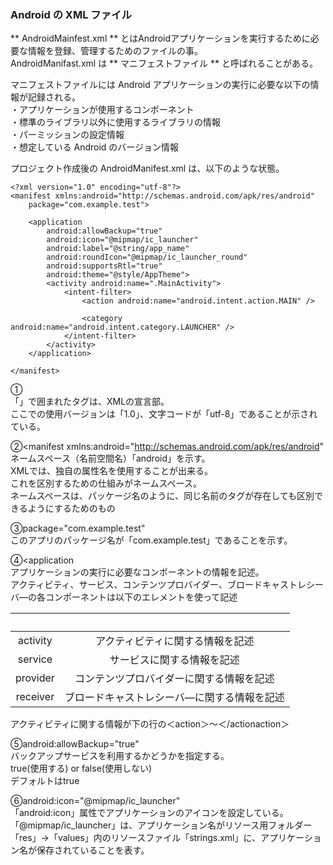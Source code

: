 ### Android の XML ファイル  
** AndroidMainfest.xml ** とはAndroidアプリケーションを実行するために必要な情報を登録、管理するためのファイルの事。  
AndroidManifast.xml は ** マニフェストファイル ** と呼ばれることがある。  

マニフェストファイルには Android アプリケーションの実行に必要な以下の情報が記録される。  
・アプリケーションが使用するコンポーネント  
・標準のライブラリ以外に使用するライブラリの情報  
・パーミッションの設定情報  
・想定している Android のバージョン情報  


プロジェクト作成後の AndroidManifest.xml は、以下のような状態。  

```  
<?xml version="1.0" encoding="utf-8"?>
<manifest xmlns:android="http://schemas.android.com/apk/res/android"
    package="com.example.test">

    <application
        android:allowBackup="true"
        android:icon="@mipmap/ic_launcher"
        android:label="@string/app_name"
        android:roundIcon="@mipmap/ic_launcher_round"
        android:supportsRtl="true"
        android:theme="@style/AppTheme">
        <activity android:name=".MainActivity">
            <intent-filter>
                <action android:name="android.intent.action.MAIN" />

                <category android:name="android.intent.category.LAUNCHER" />
            </intent-filter>
        </activity>
    </application>

</manifest>
```  

①<?xml version="1.0" encoding="utf-8"?>  
「<?xml」と「?>」で囲まれたタグは、XMLの宣言部。  
ここでの使用バージョンは「1.0」、文字コードが「utf-8」であることが示されている。  

②<manifest xmlns:android="http://schemas.android.com/apk/res/android"  
ネームスペース（名前空間名）「android」を示す。  
XMLでは、独自の属性名を使用することが出来る。  
これを区別するための仕組みがネームスペース。  
ネームスペースは、パッケージ名のように、同じ名前のタグが存在しても区別できるようにするためのもの  

③package="com.example.test"  
このアプリのパッケージ名が「com.example.test」であることを示す。  

④<application  
アプリケーションの実行に必要なコンポーネントの情報を記述。  
アクティビティ、サービス、コンテンツプロバイダー、ブロードキャストレシーバ―の各コンポーネントは以下のエレメントを使って記述  

|　|　|  
|:-:|:-:|  
|activity|アクティビティに関する情報を記述|
|service|サービスに関する情報を記述|
|provider|コンテンツプロバイダーに関する情報を記述|
|receiver|ブロードキャストレシーバ―に関する情報を記述|

アクティビティに関する情報が下の行の＜action＞～＜/actionaction＞  

⑤android:allowBackup="true"  
バックアップサービスを利用するかどうかを指定する。  
true(使用する) or false(使用しない)  
デフォルトはtrue  

⑥android:icon="@mipmap/ic_launcher"  
「android:icon」属性でアプリケーションのアイコンを設定している。  
「@mipmap/ic_launcher」は、アプリケーション名がリソース用フォルダー「res」→「values」内のリソースファイル「strings.xml」に、アプリケーション名が保存されていることを表す。  
